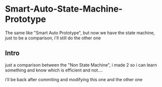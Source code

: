 # Smart-Auto-State-Machine-Prototype
The same like "Smart Auto Prototype", but now we have the state machine, just to be a comparison, i'll still do  the other one

## Intro
just a comparison between the "Non State Machine", i made 2 so i can learn something and know which is efficient and not....

i'll be back after commiting and modifying this one and the other one
